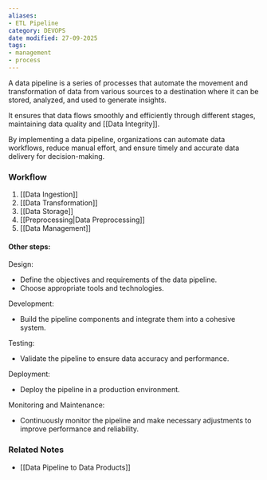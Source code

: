 ```yaml
---
aliases:
- ETL Pipeline
category: DEVOPS
date modified: 27-09-2025
tags:
- management
- process
---
```

A data pipeline is a series of processes that automate the movement and transformation of data from various sources to a destination where it can be stored, analyzed, and used to generate insights. 

It ensures that data flows smoothly and efficiently through different stages, maintaining data quality and [[Data Integrity]].

By implementing a data pipeline, organizations can automate data workflows, reduce manual effort, and ensure timely and accurate data delivery for decision-making.
### Workflow

1. [[Data Ingestion]]
2. [[Data Transformation]]
3. [[Data Storage]]
4. [[Preprocessing|Data Preprocessing]]
5. [[Data Management]]
#### Other steps:

Design:
   - Define the objectives and requirements of the data pipeline.
   - Choose appropriate tools and technologies.

Development:
   - Build the pipeline components and integrate them into a cohesive system.

Testing:
   - Validate the pipeline to ensure data accuracy and performance.

Deployment:
   - Deploy the pipeline in a production environment.

Monitoring and Maintenance:
   - Continuously monitor the pipeline and make necessary adjustments to improve performance and reliability.

### Related Notes

- [[Data Pipeline to Data Products]]

